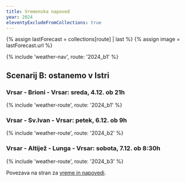 ```yaml
---
title: Vremenska napoved
year: 2024
eleventyExcludeFromCollections: true
---
```

{% assign lastForecast = collections[route] | last %}
{% assign image = lastForecast.url %}

{% include 'weather-nav', route: '2024_b1' %}

## Scenarij B: ostanemo v Istri
### Vrsar - Brioni - Vrsar: sreda, 4.12. ob 21h
{% include 'weather-route', route: '2024_b1' %}

### Vrsar - Sv.Ivan - Vrsar: petek, 6.12. ob 9h
{% include 'weather-route', route: '2024_b2' %}

### Vrsar - Altijež - Lunga - Vrsar: sobota, 7.12. ob 8:30h
{% include 'weather-route', route: '2024_b3' %}

Povezava na stran za <a href="/vreme/" class="no-underline border-b-2 border-link hover:bg-link-hover">vreme in napovedi</a>.
